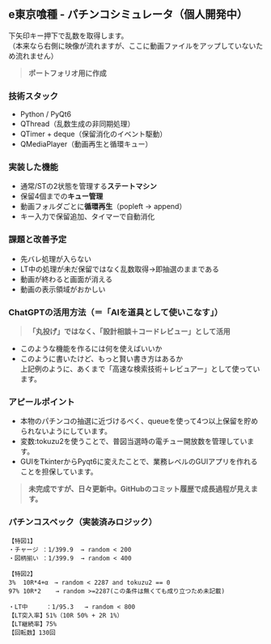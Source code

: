    
## e東京喰種 - パチンコシミュレータ（個人開発中）
下矢印キー押下で乱数を取得します。  
（本来なら右側に映像が流れますが、ここに動画ファイルをアップしていないため流れません）
> **ポートフォリオ用に作成**

### 技術スタック
- Python / PyQt6
- QThread（乱数生成の非同期処理）
- QTimer + deque（保留消化のイベント駆動）
- QMediaPlayer（動画再生と循環キュー）

### 実装した機能
- 通常/STの2状態を管理する**ステートマシン**
- 保留4個までの**キュー管理**
- 動画フォルダごとに**循環再生**（popleft → append）
- キー入力で保留追加、タイマーで自動消化

### 課題と改善予定
- 先バレ処理が入らない
- LT中の処理が未だ保留ではなく乱数取得→即抽選のままである
- 動画が終わると画面が消える
- 動画の表示領域がおかしい

### ChatGPTの活用方法（＝「AIを道具として使いこなす」）
> **「丸投げ」ではなく、「設計相談＋コードレビュー」として活用**
- このような機能を作るには何を使えばいいか
- このように書いたけど、もっと賢い書き方はあるか  
上記例のように、あくまで「高速な検索技術＋レビュアー」として使っています。

### アピールポイント
- 本物のパチンコの抽選に近づけるべく、queueを使って4つ以上保留を貯められないようにしています。
- 変数:tokuzu2を使うことで、普図当選時の電チュー開放数を管理しています。
- GUIをTkinterからPyqt6に変えたことで、業務レベルのGUIアプリを作れることを担保しています。

> **未完成ですが、日々更新中。GitHubのコミット履歴で成長過程が見えます。**

### パチンコスペック（実装済みロジック）
```text
【特図1】
・チャージ ：1/399.9  → random < 200
・図柄揃い ：1/399.9  → random < 400

【特図2】
3%  10R*4+α　→ random < 2287 and tokuzu2 == 0
97% 10R*2    → random >=2287(この条件は無くても成り立つため未記載)

・LT中     ：1/95.3   → random < 800
【LT突入率】51%（10R 50% + 2R 1%）
【LT継続率】75%
【回転数】130回
